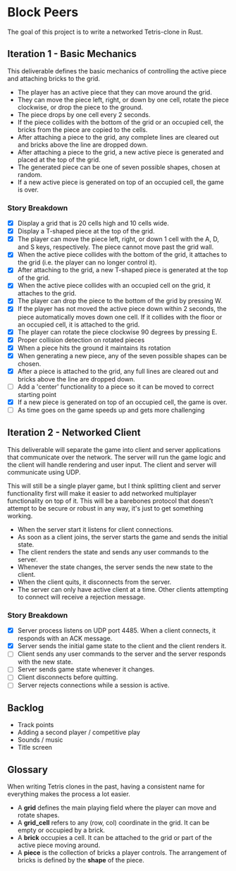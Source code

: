 # Block Peers

The goal of this project is to write a networked Tetris-clone in Rust.

## Iteration 1 - Basic Mechanics

This deliverable defines the basic mechanics of controlling the active piece and attaching bricks to the grid.

* The player has an active piece that they can move around the grid.
* They can move the piece left, right, or down by one cell, rotate the piece clockwise, or drop the piece to the ground.
* The piece drops by one cell every 2 seconds.
* If the piece collides with the bottom of the grid or an occupied cell, the bricks from the piece are copied to the cells.
* After attaching a piece to the grid, any complete lines are cleared out and bricks above the line are dropped down.
* After attaching a piece to the grid, a new active piece is generated and placed at the top of the grid.
* The generated piece can be one of seven possible shapes, chosen at random.
* If a new active piece is generated on top of an occupied cell, the game is over.

### Story Breakdown

* [x] Display a grid that is 20 cells high and 10 cells wide.
* [x] Display a T-shaped piece at the top of the grid.
* [x] The player can move the piece left, right, or down 1 cell with the A, D, and S keys, respectively. The piece cannot move past the grid wall.
* [x] When the active piece collides with the bottom of the grid, it attaches to the grid (i.e. the player can no longer control it).
* [x] After attaching to the grid, a new T-shaped piece is generated at the top of the grid.
* [x] When the active piece collides with an occupied cell on the grid, it attaches to the grid.
* [x] The player can drop the piece to the bottom of the grid by pressing W.
* [x] If the player has not moved the active piece down within 2 seconds, the piece automatically moves down one cell. If it collides with the floor or an occupied cell, it is attached to the grid.
* [x] The player can rotate the piece clockwise 90 degrees by pressing E.
* [x] Proper collision detection on rotated pieces
* [x] When a piece hits the ground it maintains its rotation
* [x] When generating a new piece, any of the seven possible shapes can be chosen.
* [x] After a piece is attached to the grid, any full lines are cleared out and bricks above the line are dropped down.
* [ ] Add a 'center' functionality to a piece so it can be moved to correct starting point
* [x] If a new piece is generated on top of an occupied cell, the game is over.
* [ ] As time goes on the game speeds up and gets more challenging

## Iteration 2 - Networked Client

This deliverable will separate the game into client and server applications that communicate over the network. The server will run the game logic and the client will handle rendering and user input. The client and server will communicate using UDP.

This will still be a single player game, but I think splitting client and server functionality first will make it easier to add networked multiplayer functionality on top of it. This will be a barebones protocol that doesn't attempt to be secure or robust in any way, it's just to get something working.

* When the server start it listens for client connections.
* As soon as a client joins, the server starts the game and sends the initial state.
* The client renders the state and sends any user commands to the server.
* Whenever the state changes, the server sends the new state to the client.
* When the client quits, it disconnects from the server.
* The server can only have active client at a time. Other clients attempting to connect will receive a rejection message.

### Story Breakdown

* [x] Server process listens on UDP port 4485. When a client connects, it responds with an ACK message.
* [x] Server sends the initial game state to the client and the client renders it.
* [ ] Client sends any user commands to the server and the server responds with the new state.
* [ ] Server sends game state whenever it changes.
* [ ] Client disconnects before quitting.
* [ ] Server rejects connections while a session is active.

## Backlog

* Track points
* Adding a second player / competitive play
* Sounds / music
* Title screen

## Glossary

When writing Tetris clones in the past, having a consistent name for everything makes the process a lot easier.

* A **grid** defines the main playing field where the player can move and rotate shapes.
* A **grid_cell** refers to any (row, col) coordinate in the grid. It can be empty or occupied by a brick.
* A **brick** occupies a cell. It can be attached to the grid or part of the active piece moving around.
* A **piece** is the collection of bricks a player controls. The arrangement of bricks is defined by the **shape** of the piece.
